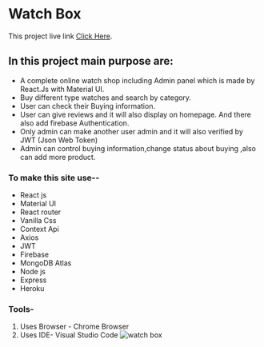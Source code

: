 # Watch Box

This project live link [Click Here](https://watch-box-eb445.web.app/).

## In this project main purpose are:

* A complete online watch shop including Admin panel which is made by React.Js with Material UI. 
* Buy different type watches and search by category.
* User can check their Buying information.
* User can give reviews and it will also display on homepage. And there also add firebase Authentication.
* Only admin can make another user admin and it will also verified by JWT (Json Web Token)
* Admin can control buying information,change status about buying ,also can add more product.

### To make this site use--
* React js
* Material UI
* React router
* Vanilla Css
* Context Api
* Axios
* JWT
* Firebase
* MongoDB Atlas
* Node js
* Express
* Heroku

### Tools-
1. Uses Browser - Chrome Browser
2. Uses IDE- Visual Studio Code
![watch box](https://user-images.githubusercontent.com/83487057/141824799-1a63c7cc-3bdf-4d85-9133-37e7ba395c97.png)
